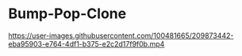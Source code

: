 # Bump-Pop-Clone

https://user-images.githubusercontent.com/100481665/209873442-eba95903-e764-4df1-b375-e2c2d17f9f0b.mp4

